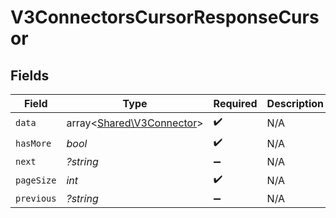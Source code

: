# V3ConnectorsCursorResponseCursor


## Fields

| Field                                                           | Type                                                            | Required                                                        | Description                                                     | Example                                                         |
| --------------------------------------------------------------- | --------------------------------------------------------------- | --------------------------------------------------------------- | --------------------------------------------------------------- | --------------------------------------------------------------- |
| `data`                                                          | array<[Shared\V3Connector](../../Models/Shared/V3Connector.md)> | :heavy_check_mark:                                              | N/A                                                             |                                                                 |
| `hasMore`                                                       | *bool*                                                          | :heavy_check_mark:                                              | N/A                                                             | false                                                           |
| `next`                                                          | *?string*                                                       | :heavy_minus_sign:                                              | N/A                                                             |                                                                 |
| `pageSize`                                                      | *int*                                                           | :heavy_check_mark:                                              | N/A                                                             | 15                                                              |
| `previous`                                                      | *?string*                                                       | :heavy_minus_sign:                                              | N/A                                                             | YXVsdCBhbmQgYSBtYXhpbXVtIG1heF9yZXN1bHRzLol=                    |